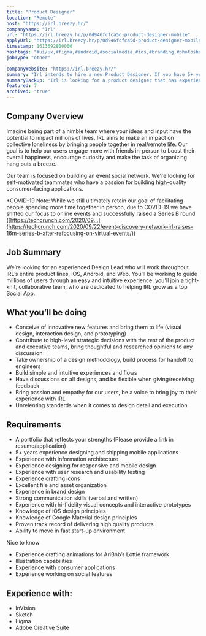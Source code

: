 ```yaml
---
title: "Product Designer"
location: "Remote"
host: "https://irl.breezy.hr/"
companyName: "Irl"
url: "https://irl.breezy.hr/p/0d946fcfca5d-product-designer-mobile"
applyUrl: "https://irl.breezy.hr/p/0d946fcfca5d-product-designer-mobile/apply"
timestamp: 1613692800000
hashtags: "#ui/ux,#figma,#android,#socialmedia,#ios,#branding,#photoshop,#office,#rest"
jobType: "other"

companyWebsite: "https://irl.breezy.hr/"
summary: "Irl intends to hire a new Product Designer. If you have 5+ years experience designing and shipping mobile applications, consider applying."
summaryBackup: "Irl is looking for a product designer that has experience in: #ui/ux, #socialmedia, #ios."
featured: 7
archived: "true"
---
```


## Company Overview

Imagine being part of a nimble team where your ideas and input have the potential to impact millions of lives. IRL aims to make an impact on collective loneliness by bringing people together in real/remote life. Our goal is to help our users engage more with friends in-person to boost their overall happiness, encourage curiosity and make the task of organizing hang outs a breeze.

Our team is focused on building an event social network. We're looking for self-motivated teammates who have a passion for building high-quality consumer-facing applications.

\*COVID-19 Note: While we still ultimately retain our goal of facilitating people spending more time together in person, due to COVID-19 we have shifted our focus to online events and successfully raised a Series B round ([https://techcrunch.com/2020/09...](https://techcrunch.com/2020/09/22/event-discovery-network-irl-raises-16m-series-b-after-refocusing-on-virtual-events/))

## Job Summary

We’re looking for an experienced Design Lead who will work throughout IRL’s entire product lines, iOS, Android, and Web. You’ll be working to guide millions of users through an easy and intuitive experience. you'll join a tight-knit, collaborative team, who are dedicated to helping IRL grow as a top Social App.

## What you’ll be doing

*   Conceive of innovative new features and bring them to life (visual design, interaction design, and prototyping)
*   Contribute to high-level strategic decisions with the rest of the product and executive teams, bring thoughtful and researched opinions to any discussion
*   Take ownership of a design methodology, build process for handoff to engineers
*   Build simple and intuitive experiences and flows
*   Have discussions on all designs, and be flexible when giving/receiving feedback
*   Bring passion and empathy for our users, be a voice to bring joy to their experience with IRL
*   Unrelenting standards when it comes to design detail and execution

## Requirements

*   A portfolio that reflects your strengths (Please provide a link in resume/application)
*   5+ years experience designing and shipping mobile applications
*   Experience with information architecture
*   Experience designing for responsive and mobile design
*   Experience with user research and usability testing
*   Experience crafting icons
*   Excellent file and asset organization
*   Experience in brand design
*   Strong communication skills (verbal and written)
*   Experience with hi-fidelity visual concepts and interactive prototypes
*   Knowledge of iOS design principles
*   Knowledge of Google Material design principles
*   Proven track record of delivering high quality products
*   Ability to move in fast start-up environment

Nice to know

*   Experience crafting animations for AriBnb’s Lottie framework
*   Illustration capabilities
*   Experience with consumer applications
*   Experience working on social features

## Experience with:

*   InVision
*   Sketch
*   Figma
*   Adobe Creative Suite
